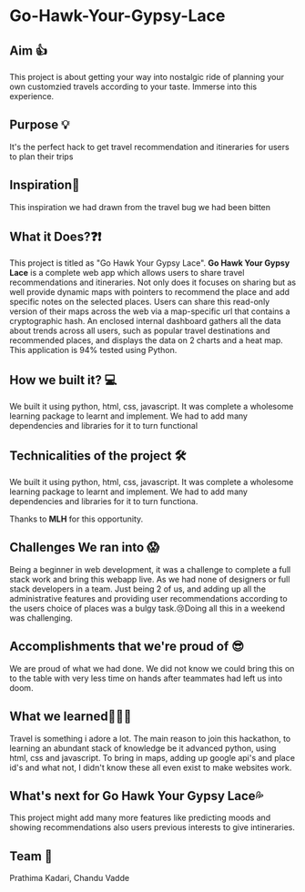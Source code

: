 # Go-Hawk-Your-Gypsy-Lace

## Aim 👍
This project is about getting your way into nostalgic ride of planning your own customzied travels according to your taste. Immerse into this experience.

## Purpose 💡
It's the perfect hack to get travel recommendation and itineraries for users to plan their trips

## Inspiration🔆
This inspiration we had drawn from the travel bug we had been bitten

## What it Does?❓❗
This project is titled as "Go Hawk Your Gypsy Lace". **Go Hawk Your Gypsy Lace** is a complete web app which allows users to share travel recommendations and itineraries. Not only does it focuses on sharing but as well provide dynamic maps with pointers to recommend the place and add specific notes on the selected places. Users can share this read-only version of their maps across the web via a map-specific url that contains a cryptographic hash. An enclosed internal dashboard gathers all the data about trends across all users, such as popular travel destinations and recommended places, and displays the data on 2 charts and a heat map. This application is 94% tested using Python.

## How we built it? 💻
We built it using python, html, css, javascript. It was complete a wholesome learning package to learnt and implement. We had to add many dependencies and libraries for it to turn functional

## Technicalities of the project 🛠

We built it using python, html, css, javascript. It was complete a wholesome learning package to learnt and implement. We had to add many dependencies and libraries for it to turn functiona.

Thanks to **MLH** for this opportunity.

## Challenges We ran into 😱
Being a beginner in web development, it was a challenge to complete a full stack work and bring this webapp live. As we had none of designers or full stack developers in a team. Just being 2 of us, and adding up all the administrative features and providing user recommendations according to the users choice of places was a bulgy task.😢Doing all this in a weekend was challenging.

## Accomplishments that we're proud of 😎
We are proud of what we had done. We did not know we could bring this on to the table with very less time on hands after teammates had left us into doom.

## What we learned👨🏻‍🎓
Travel is something i adore a lot. The main reason to join this hackathon, to learning an abundant stack of knowledge be it advanced python, using html, css and javascript. To bring in maps, adding up google api's and place id's and what not, I didn't know these all even exist to make websites work.

## What's next for Go Hawk Your Gypsy Lace💦
 This project might add many more features like predicting moods and showing recommendations also users previous interests to give intineraries.
 
## Team 🙌

Prathima Kadari, Chandu Vadde
